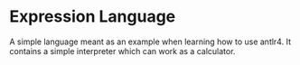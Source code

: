 # Expression Language

A simple language meant as an example when learning how to use antlr4.
It contains a simple interpreter which can work as a calculator.